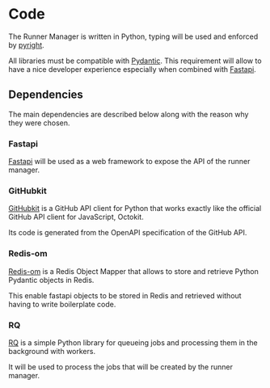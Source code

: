 # Code

The Runner Manager is written in Python, typing will be used and enforced
by [pyright](https://github.com/microsoft/pyright).

All libraries must be compatible with [Pydantic](https://docs.pydantic.dev/).
This requirement will allow to have a nice developer experience
especially when combined with [Fastapi](#fastapi).

## Dependencies

The main dependencies are described below along with the reason why they were chosen.

### Fastapi

[Fastapi](https://fastapi.tiangolo.com/) will be used as a web framework to
expose the API of the runner manager.

### GitHubkit

[GitHubkit](https://github.com/yanyongyu/githubkit) is a GitHub API client for
Python that works exactly like the official GitHub API client for JavaScript, Octokit.

Its code is generated from the OpenAPI specification of the GitHub API.

### Redis-om

[Redis-om](https://github.com/redis/redis-om-python) is a Redis Object Mapper
that allows to store and retrieve Python Pydantic objects in Redis.

This enable fastapi objects to be stored in Redis and retrieved
without having to write boilerplate code.

### RQ

[RQ](https://python-rq.org/) is a simple Python library for queueing jobs and
processing them in the background with workers.

It will be used to process the jobs that will be created by the runner manager.
